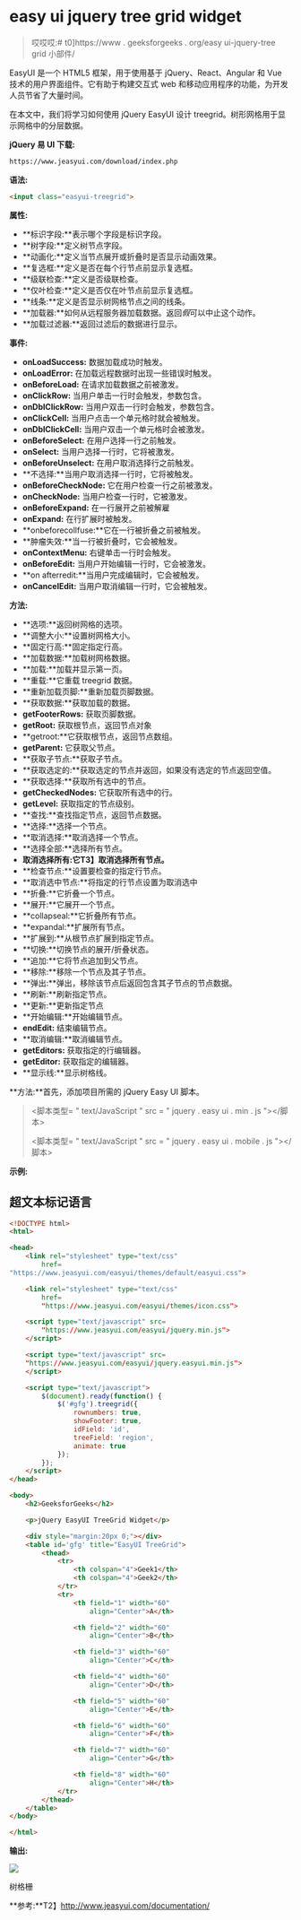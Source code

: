 # easy ui jquery tree grid widget

> 哎哎哎:# t0]https://www . geeksforgeeks . org/easy ui-jquery-tree grid 小部件/

EasyUI 是一个 HTML5 框架，用于使用基于 jQuery、React、Angular 和 Vue 技术的用户界面组件。它有助于构建交互式 web 和移动应用程序的功能，为开发人员节省了大量时间。

在本文中，我们将学习如何使用 jQuery EasyUI 设计 treegrid。树形网格用于显示网格中的分层数据。

**jQuery 易 UI 下载:**

```html
https://www.jeasyui.com/download/index.php
```

**语法:**

```html
<input class="easyui-treegrid">
```

**属性:**

*   **标识字段:**表示哪个字段是标识字段。
*   **树字段:**定义树节点字段。
*   **动画化:**定义当节点展开或折叠时是否显示动画效果。
*   **复选框:**定义是否在每个行节点前显示复选框。
*   **级联检查:**定义是否级联检查。
*   **仅叶检查:**定义是否仅在叶节点前显示复选框。
*   **线条:**定义是否显示树网格节点之间的线条。
*   **加载器:**如何从远程服务器加载数据。返回*假*可以中止这个动作。
*   **加载过滤器:**返回过滤后的数据进行显示。

**事件:**

*   **onLoadSuccess:** 数据加载成功时触发。
*   **onLoadError:** 在加载远程数据时出现一些错误时触发。
*   **onBeforeLoad:** 在请求加载数据之前被激发。
*   **onClickRow:** 当用户单击一行时会触发，参数包含。
*   **onDblClickRow:** 当用户双击一行时会触发，参数包含。
*   **onClickCell:** 当用户点击一个单元格时就会被触发。
*   **onDblClickCell:** 当用户双击一个单元格时会被激发。
*   **onBeforeSelect:** 在用户选择一行之前触发。
*   **onSelect:** 当用户选择一行时，它将被激发。
*   **onBeforeUnselect:** 在用户取消选择行之前触发。
*   **不选择:**当用户取消选择一行时，它将被触发。
*   **onBeforeCheckNode:** 它在用户检查一行之前被激发。
*   **onCheckNode:** 当用户检查一行时，它被激发。
*   **onBeforeExpand:** 在一行展开之前被解雇
*   **onExpand:** 在行扩展时被触发。
*   **onbeforecollfuse:**它在一行被折叠之前被触发。
*   **肿瘤失效:**当一行被折叠时，它会被触发。
*   **onContextMenu:** 右键单击一行时会触发。
*   **onBeforeEdit:** 当用户开始编辑一行时，它会被激发。
*   **on afterredit:**当用户完成编辑时，它会被触发。
*   **onCancelEdit:** 当用户取消编辑一行时，它会被触发。

**方法:**

*   **选项:**返回树网格的选项。
*   **调整大小:**设置树网格大小。
*   **固定行高:**固定指定行高。
*   **加载数据:**加载树网格数据。
*   **加载:**加载并显示第一页。
*   **重载:**它重载 treegrid 数据。
*   **重新加载页脚:**重新加载页脚数据。
*   **获取数据:**获取加载的数据。
*   **getFooterRows:** 获取页脚数据。
*   **getRoot:** 获取根节点，返回节点对象
*   **getroot:**它获取根节点，返回节点数组。
*   **getParent:** 它获取父节点。
*   **获取子节点:**获取子节点。
*   **获取选定的:**获取选定的节点并返回，如果没有选定的节点返回空值。
*   **获取选择:**获取所有选中的节点。
*   **getCheckedNodes:** 它获取所有选中的行。
*   **getLevel:** 获取指定的节点级别。
*   **查找:**查找指定节点，返回节点数据。
*   **选择:**选择一个节点。
*   **取消选择:**取消选择一个节点。
*   **选择全部:**选择所有节点。
*   **取消选择所有:**它**T3】取消选择所有节点。**
*   **检查节点:**设置要检查的指定行节点。
*   **取消选中节点:**将指定的行节点设置为取消选中
*   **折叠:**它折叠一个节点。
*   **展开:**它展开一个节点。
*   **collapseal:**它折叠所有节点。
*   **expandal:**扩展所有节点。
*   **扩展到:**从根节点扩展到指定节点。
*   **切换:**切换节点的展开/折叠状态。
*   **追加:**它将节点追加到父节点。
*   **移除:**移除一个节点及其子节点。
*   **弹出:**弹出，移除该节点后返回包含其子节点的节点数据。
*   **刷新:**刷新指定节点。
*   **更新:**更新指定节点
*   **开始编辑:**开始编辑节点。
*   **endEdit:** 结束编辑节点。
*   **取消编辑:**取消编辑节点。
*   **getEditors:** 获取指定的行编辑器。
*   **getEditor:** 获取指定的编辑器。
*   **显示线:**显示树格线。

**方法:**首先，添加项目所需的 jQuery Easy UI 脚本。

> <脚本类型= " text/JavaScript " src = " jquery . easy ui . min . js "></脚本>
> 
> <脚本类型= " text/JavaScript " src = " jquery . easy ui . mobile . js "></脚本>

**示例:**

## 超文本标记语言

```html
<!DOCTYPE html>
<html>

<head>
    <link rel="stylesheet" type="text/css" 
        href=
"https://www.jeasyui.com/easyui/themes/default/easyui.css">

    <link rel="stylesheet" type="text/css" 
        href=
        "https://www.jeasyui.com/easyui/themes/icon.css">

    <script type="text/javascript" src=
        "https://www.jeasyui.com/easyui/jquery.min.js">
    </script>

    <script type="text/javascript" src=
    "https://www.jeasyui.com/easyui/jquery.easyui.min.js">
    </script>

    <script type="text/javascript">
        $(document).ready(function() {
            $('#gfg').treegrid({
                rownumbers: true,
                showFooter: true,
                idField: 'id',
                treeField: 'region',
                animate: true
            });
        });
    </script>
</head>

<body>
    <h2>GeeksforGeeks</h2>

    <p>jQuery EasyUI TreeGrid Widget</p>

    <div style="margin:20px 0;"></div>
    <table id='gfg' title="EasyUI TreeGrid">
        <thead>
            <tr>
                <th colspan="4">Geek1</th>
                <th colspan="4">Geek2</th>
            </tr>
            <tr>
                <th field="1" width="60" 
                    align="Center">A</th>

                <th field="2" width="60" 
                    align="Center">B</th>

                <th field="3" width="60" 
                    align="Center">C</th>

                <th field="4" width="60" 
                    align="Center">D</th>

                <th field="5" width="60" 
                    align="Center">E</th>

                <th field="6" width="60" 
                    align="Center">F</th>

                <th field="7" width="60" 
                    align="Center">G</th>

                <th field="8" width="60" 
                    align="Center">H</th>
            </tr>
        </thead>
    </table>
</body>

</html>
```

**输出:**

![](img/9561a47acfb931a364310ff277dd1b11.png)

树格栅

**参考:**T2】http://www.jeasyui.com/documentation/